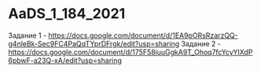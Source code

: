 # AaDS_1_184_2021
Задание 1 - https://docs.google.com/document/d/1EA9pORsRzarzQQ-g4nleBk-Sec9FC4PaQqTYprDFrgk/edit?usp=sharing
Задание 2 - https://docs.google.com/document/d/175F58iuuGgkA9T_Ohoq7fcYcyYIXdP6pbwF-a23Q-xA/edit?usp=sharing

